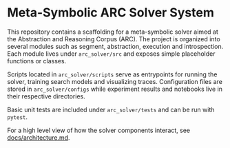 # Meta-Symbolic ARC Solver System

This repository contains a scaffolding for a meta-symbolic solver aimed at the Abstraction and Reasoning Corpus (ARC). The project is organized into several modules such as segment, abstraction, execution and introspection. Each module lives under `arc_solver/src` and exposes simple placeholder functions or classes.

Scripts located in `arc_solver/scripts` serve as entrypoints for running the solver, training search models and visualizing traces. Configuration files are stored in `arc_solver/configs` while experiment results and notebooks live in their respective directories.

Basic unit tests are included under `arc_solver/tests` and can be run with `pytest`.

For a high level view of how the solver components interact, see
[docs/architecture.md](docs/architecture.md).
